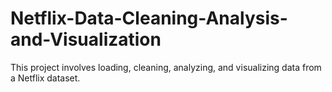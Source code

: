 # Netflix-Data-Cleaning-Analysis-and-Visualization
This project involves loading, cleaning, analyzing, and visualizing data from a Netflix dataset. 
